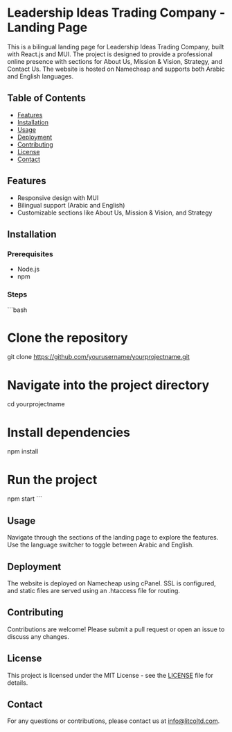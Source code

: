 
# Leadership Ideas Trading Company - Landing Page

This is a bilingual landing page for Leadership Ideas Trading Company, built with React.js and MUI. The project is designed to provide a professional online presence with sections for About Us, Mission & Vision, Strategy, and Contact Us. The website is hosted on Namecheap and supports both Arabic and English languages.

## Table of Contents
- [Features](#features)
- [Installation](#installation)
- [Usage](#usage)
- [Deployment](#deployment)
- [Contributing](#contributing)
- [License](#license)
- [Contact](#contact)

## Features
- Responsive design with MUI
- Bilingual support (Arabic and English)
- Customizable sections like About Us, Mission & Vision, and Strategy

## Installation
### Prerequisites
- Node.js
- npm

### Steps
\`\`\`bash
# Clone the repository
git clone https://github.com/yourusername/yourprojectname.git

# Navigate into the project directory
cd yourprojectname

# Install dependencies
npm install

# Run the project
npm start
\`\`\`

## Usage
Navigate through the sections of the landing page to explore the features. Use the language switcher to toggle between Arabic and English.

## Deployment
The website is deployed on Namecheap using cPanel. SSL is configured, and static files are served using an .htaccess file for routing.

## Contributing
Contributions are welcome! Please submit a pull request or open an issue to discuss any changes.

## License
This project is licensed under the MIT License - see the [LICENSE](LICENSE) file for details.

## Contact
For any questions or contributions, please contact us at info@litcoltd.com.
